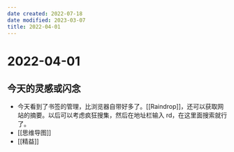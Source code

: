 ```yaml
---
date created: 2022-07-18
date modified: 2023-03-07
title: 2022-04-01
---
```


# 2022-04-01

## 今天的灵感或闪念

- 今天看到了书签的管理，比浏览器自带好多了。[[Raindrop]]，还可以获取网站的摘要。以后可以考虑疯狂搜集，然后在地址栏输入 rd，在这里面搜索就行了。
- [[思维导图]]
- [[精益]]
